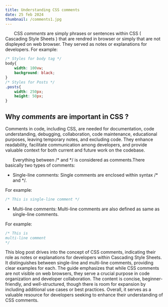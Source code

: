 ```yaml
---
title: Understanding CSS comments
date: 25 feb 2024
thumbnail: /comments1.jpg
---
```

&nbsp;&nbsp;&nbsp;&nbsp;&nbsp;&nbsp; CSS *comments* are simply phrases or sentences within CSS ( Cascading Style Sheets ) that are rendred in browser or simply that are not displeyed on web browser. They served as notes or explanations for developers.
For example:
```css
/* Styles for body tag */
body{
    width: 100vw;
    background: black;
}
/* Styles for Posts */
.posts{
    width: 250px;
    height: 50px;
}
```

## Why *comments* are important in CSS ?

Comments in code, including CSS, are needed for documentation, code understanding, debugging, collaboration, code maintenance, educational purposes, leaving temporary notes, and excluding code. They enhance readability, facilitate communication among developers, and provide valuable context for both current and future work on the codebase.


&nbsp;&nbsp;&nbsp;&nbsp;&nbsp;&nbsp;Everything between /* and */ is considered as comments.There basically two types of comments:

* Single-line comments:
 Single comments are enclosed within syntax /* and */.
 
 For example:

 ```css
/* This is single-line comment */
```

* Multi-line comments:
 Multi-line comments are also defined as same as single-line comments.
 
 For example:

 ```css
/* This is
 multi-line comment 
 */
```

This blog post drives into the concept of CSS comments, indicating their role as notes or explanations for developers within Cascading Style Sheets. It distinguishes between single-line and multi-line comments, providing clear examples for each. The guide emphasizes that while CSS comments are not visible on web browsers, they serve a crucial purpose in code organization and developer collaboration. The content is concise, beginner-friendly, and well-structured, though there is room for expansion by including additional use cases or best practices. Overall, it serves as a valuable resource for developers seeking to enhance their understanding of CSS comments.